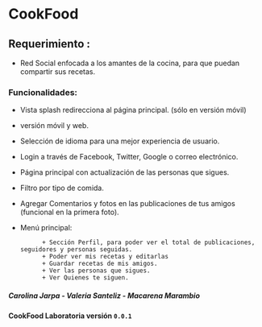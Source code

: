 # CookFood

## Requerimiento :

+ Red Social enfocada a los amantes de la cocina, para que puedan compartir sus recetas.


### Funcionalidades:

+ Vista splash redirecciona al página principal. (sólo en versión móvil)

+ versión móvil y web.

+ Selección de idioma para una mejor experiencia de usuario.

+ Login a través de Facebook, Twitter, Google o correo electrónico.

+ Página principal con actualización de las personas que sigues.

+ Filtro por tipo de comida.

+ Agregar Comentarios y fotos en las publicaciones de tus amigos (funcional en la primera foto).


+ Menú principal:

			+ Sección Perfil, para poder ver el total de publicaciones, seguidores y personas seguidas.
			+ Poder ver mis recetas y editarlas
			+ Guardar recetas de mis amigos.
			+ Ver las personas que sigues.
			+ Ver Quienes te siguen.



##### Carolina Jarpa - Valeria Santeliz - Macarena Marambio


#### CookFood Laboratoria versión `0.0.1`


